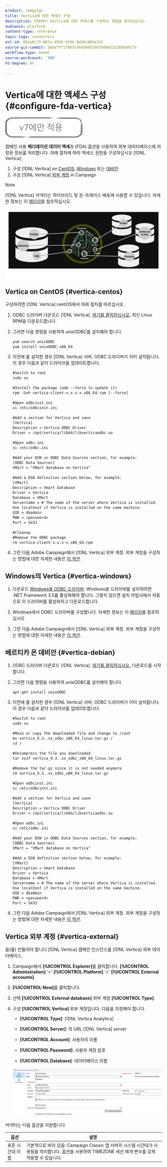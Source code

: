 ```yaml
---
product: campaign
title: Vertica에 대한 액세스 구성
description: FDA에서 Vertica에 대한 액세스를 구성하는 방법을 알아보십시오.
audience: platform
content-type: reference
topic-tags: connectors
exl-id: 8b2a9c73-807a-4936-9fd6-9d26c805a31f
source-git-commit: 26ae7ff1f0837a9a50057d97b00422a288b9dc7a
workflow-type: tm+mt
source-wordcount: '399'
ht-degree: 4%

---
```


# Vertica에 대한 액세스 구성 {#configure-fda-vertica}

![](../../assets/v7-only.svg)

캠페인 사용 **페더레이션 데이터 액세스** (FDA) 옵션을 사용하여 외부 데이터베이스에 저장된 정보를 처리합니다. 아래 절차에 따라 액세스 권한을 구성하십시오 [!DNL Vertica].

1. 구성 [!DNL Vertica] on [CentOS](#vertica-centos), [Windows](#vertica-windows) 또는 [데비안](#vertica-debian)
1. 구성 [!DNL Vertica] [외부 계정](#vertica-external) in Campaign

>[!NOTE]
>
>[!DNL Vertica] 커넥터는 하이브리드 및 온-프레미스 배포에 사용할 수 있습니다. 자세한 정보는 이 [페이지](../../installation/using/capability-matrix.md)를 참조하십시오.

![](assets/snowflake_3.png)

## Vertica on CentOS {#vertica-centos}

구성하려면 [!DNL Vertica] centOS에서 아래 절차를 따르십시오.

1. ODBC 드라이버 다운로드 [!DNL Vertica]. [여기를 클릭하십시오.](https://www.vertica.com/download/vertica/client-drivers/) 최신 Linux RPM을 다운로드합니다.

1. 그러면 다음 명령을 사용하여 unixODBC를 설치해야 합니다.

   ```
   yum search unixODBC
   yum install unixODBC.x86_64
   ```

1. 이전에 를 설치한 경우 [!DNL Vertica] 서버, ODBC 드라이버가 이미 설치됩니다. 이 경우 다음과 같이 드라이브를 업데이트합니다.

   ```
   #Switch to root
   sudo su
   
   #Install the package (add --force to update it)
   rpm -Uvh vertica-client-x.x.x-x.x86_64.rpm [--force]
   
   #Open odbcinst.ini
   vi /etc/odbcinst.ini
   
   #Add a section for Vertica and save
   [Vertica]
   Description = Vertica ODBC Driver
   Driver = /opt/vertica/lib64/libverticaodbc.so
   
   #Open odbc.ini
   vi /etc/odbc.ini
   
   #Add your DSN in ODBC Data Sources section, for example:
   [ODBC Data Sources]
   VMart = "VMart database on Vertica"
   
   #Add a DSN definition section below, for example:
   [VMart]
   Description = Vmart Database
   Driver = Vertica
   Database = VMart
   Servername = # The name of the server where Vertica is installed. Use localhost if Vertica is installed on the same machine.
   UID = dbadmin
   PWD = <password>
   Port = 5433
   
   #Cleanup
   #Remove the ODBC package
   rm vertica-client-x.x.x-x.x86_64.rpm
   ```

1. 그런 다음 Adobe Campaign에서 [!DNL Vertica] 외부 계정. 외부 계정을 구성하는 방법에 대한 자세한 내용은 [이 섹션](#vertica-external).

## Windows의 Vertica {#vertica-windows}

1. 다운로드 [Windows용 ODBC 드라이버](https://www.vertica.com/download/vertica/client-drivers/). Windows용 드라이버를 설치하려면 .NET Framework 3.5를 활성화해야 합니다. 그렇지 않으면 설치 마법사에서 자동으로 이 드라이버를 활성화하고 다운로드합니다.

1. Windows에서 ODBC 드라이버를 구성합니다. 자세한 정보는 이 [페이지](https://www.vertica.com/docs/9.2.x/HTML/Content/Authoring/ConnectingToVertica/ClientODBC/SettingUpADSN.htm)를 참조하십시오

1. 그런 다음 Adobe Campaign에서 [!DNL Vertica] 외부 계정. 외부 계정을 구성하는 방법에 대한 자세한 내용은 [이 섹션](#vertical-external).

## 베르티카 온 데비안 {#vertica-debian}

1. ODBC 드라이버 다운로드 [!DNL Vertica]. [여기를 클릭하십시오.](https://sfc-repo.snowflakecomputing.com/odbc/linux/latest/index.html) 다운로드를 시작합니다.

1. 그러면 다음 명령을 사용하여 unixODBC를 설치해야 합니다.

   ```
   apt-get install unixODBC
   ```

1. 이전에 를 설치한 경우 [!DNL Vertica] 서버, ODBC 드라이버가 이미 설치됩니다. 이 경우 다음과 같이 드라이브를 업데이트합니다.

   ```
   #Switch to root
   sudo su
   
   #Move or copy the downloaded file and change to /root
   mv vertica_9.3..xx_odbc_x86_64_linux.tar.gz /
   cd /
   
   #Uncompress the file you downloaded
   tar vzxf vertica_9.3..xx_odbc_x86_64_linux.tar.gz
   
   #Remove the tar.gz since it is not needed anymore
   rm vertica_9.3..xx_odbc_x86_64_linux.tar.gz
   
   #Open odbcinst.ini
   vi /etc/odbcinst.ini
   
   #Add a section for Vertica and save
   [Vertica]
   Description = Vertica ODBC Driver
   Driver = /opt/vertica/lib64/libverticaodbc.so
   
   #Open odbc.ini
   vi /etc/odbc.ini
   
   #Add your DSN in ODBC Data Sources section, for example:
   [ODBC Data Sources]
   VMart = "VMart database on Vertica"
   
   #Add a DSN definition section below, for example:
   [VMart]
   Description = Vmart Database
   Driver = Vertica
   Database = VMart
   Servername = # The name of the server where Vertica is installed. Use localhost if Vertica is installed on the same machine.
   UID = dbadmin
   PWD = <password>
   Port = 5433
   ```

1. 그런 다음 Adobe Campaign에서 [!DNL Vertica] 외부 계정. 외부 계정을 구성하는 방법에 대한 자세한 내용은 [이 섹션](#vertica-external).

## Vertica 외부 계정 {#vertica-external}

을(를) 만들어야 합니다 [!DNL Vertica] 캠페인 인스턴스를 [!DNL Vertica] 외부 데이터베이스.

1. Campaign에서 **[!UICONTROL Explorer]**&#x200B;를 클릭합니다. **[!UICONTROL Administration]** &#39;>&#39; **[!UICONTROL Platform]** &#39;>&#39; **[!UICONTROL External accounts]**.

1. **[!UICONTROL New]**&#x200B;를 클릭합니다.

1. 선택 **[!UICONTROL External database]** 외부 계정 **[!UICONTROL Type]**.

1. 구성 **[!UICONTROL Vertica]** 외부 계정입니다. 다음을 지정해야 합니다.

   * **[!UICONTROL Type]**: [!DNL Vertica Analytics]

   * **[!UICONTROL Server]**: 의 URL [!DNL Vertica] server

   * **[!UICONTROL Account]**: 사용자의 이름

   * **[!UICONTROL Password]**: 사용자 계정 암호

   * **[!UICONTROL Database]**: 데이터베이스 이름

   ![](assets/vertica.png)

커넥터는 다음 옵션을 지원합니다.

| 옵션 | 설명 |
|---|---|
| 표준 시간대 이름 | 기본적으로 비어 있음: Campaign Classic 앱 서버의 시스템 시간대가 사용됨을 의미합니다. 옵션을 사용하여 TIMEZONE 세션 매개 변수를 강제 적용할 수 있습니다. |

